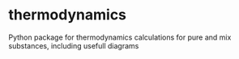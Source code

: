 # thermodynamics
Python package for thermodynamics calculations for pure and mix substances, including usefull diagrams
